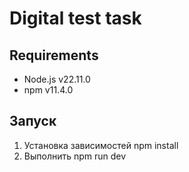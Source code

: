 # Digital test task

## Requirements

-   Node.js v22.11.0
-   npm v11.4.0

## Запуск

1. Установка зависимостей npm install
2. Выполнить npm run dev
